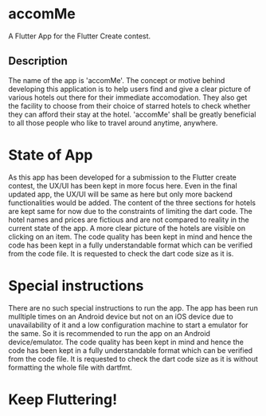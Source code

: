 # accomMe

A Flutter App for the Flutter Create contest.

## Description
The name of the app is 'accomMe'. The concept or motive behind developing this 
application is to help users find and give a clear picture of various hotels out there for their immediate accomodation. They also get the facility to choose from their choice of starred hotels to check whether they can afford their stay at the hotel. 'accomMe' shall be greatly beneficial to all those people who like to travel around anytime, anywhere.

# State of App
As this app has been developed for a submission to the Flutter create contest, the UX/UI has been kept in more focus here. Even in the final updated app, the UX/UI will be same as here but only more backend functionalities would be added. The content of the three sections for hotels are kept same for now due to the constraints of limiting the dart code. The hotel names and prices are fictious and are not compared to reality in the current state of the app. A more clear picture of the hotels are visible on clicking on an item.
The code quality has been kept in mind and hence the code has been kept in a fully understandable format which can be verified from the code file. It is requested to check the dart code size as it is.

# Special instructions
There are no such special instructions to run the app. The app has been run mulltiple times on an Android device but not on an iOS device due to unavailability of it and a low configuration machine to start a emulator for the same. So it is recommended to run the app on an Android device/emulator. The code quality has been kept in mind and hence the code has been kept in a fully understandable format which can be verified from the code file. It is requested to check the dart code size as it is without formatting the whole file with dartfmt.

# Keep Fluttering!
